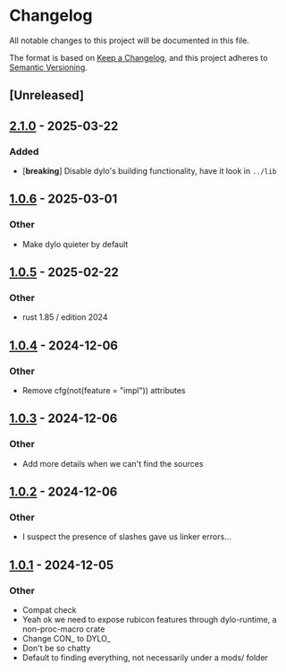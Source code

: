 # Changelog

All notable changes to this project will be documented in this file.

The format is based on [Keep a Changelog](https://keepachangelog.com/en/1.0.0/),
and this project adheres to [Semantic Versioning](https://semver.org/spec/v2.0.0.html).

## [Unreleased]

## [2.1.0](https://github.com/bearcove/dylo/compare/dylo-runtime-v1.0.6...dylo-runtime-v2.1.0) - 2025-03-22

### Added

- [**breaking**] Disable dylo's building functionality, have it look in `../lib`

## [1.0.6](https://github.com/bearcove/dylo/compare/dylo-runtime-v1.0.5...dylo-runtime-v1.0.6) - 2025-03-01

### Other

- Make dylo quieter by default

## [1.0.5](https://github.com/bearcove/dylo/compare/dylo-runtime-v1.0.4...dylo-runtime-v1.0.5) - 2025-02-22

### Other

- rust 1.85 / edition 2024

## [1.0.4](https://github.com/bearcove/dylo/compare/dylo-runtime-v1.0.3...dylo-runtime-v1.0.4) - 2024-12-06

### Other

- Remove cfg(not(feature = "impl")) attributes

## [1.0.3](https://github.com/bearcove/dylo/compare/dylo-runtime-v1.0.2...dylo-runtime-v1.0.3) - 2024-12-06

### Other

- Add more details when we can't find the sources

## [1.0.2](https://github.com/bearcove/dylo/compare/dylo-runtime-v1.0.1...dylo-runtime-v1.0.2) - 2024-12-06

### Other

- I suspect the presence of slashes gave us linker errors...

## [1.0.1](https://github.com/bearcove/dylo/compare/dylo-runtime-v1.0.0...dylo-runtime-v1.0.1) - 2024-12-05

### Other

- Compat check
- Yeah ok we need to expose rubicon features through dylo-runtime, a non-proc-macro crate
- Change CON_ to DYLO_
- Don't be so chatty
- Default to finding everything, not necessarily under a mods/ folder
